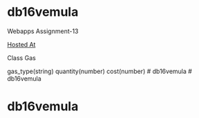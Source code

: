 # db16vemula

Webapps Assignment-13

[Hosted At](https://db16vemula.herokuapp.com/)

Class Gas

gas_type(string)
quantity(number)
cost(number)
#   d b 1 6 v e m u l a 
 
 # db16vemula
# db16vemula
